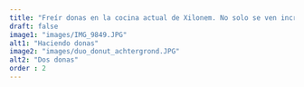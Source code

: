 ```yaml
---
title: "Freír donas en la cocina actual de Xilonem. No solo se ven increíbles, sino también saben muy bien con una taza de café. ¡Nereyda ya ha vendido algunos!"
draft: false
image1: "images/IMG_9849.JPG"
alt1: "Haciendo donas"
image2: "images/duo_donut_achtergrond.JPG"
alt2: "Dos donas"
order : 2
---
```

